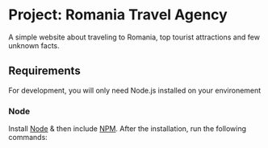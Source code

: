 <h1>Project: Romania Travel Agency</h1>
<p>A simple website about traveling to Romania, top tourist attractions and few unknown facts.</p>
<h2>Requirements</h2>
<p>For development, you will only need Node.js installed on your environement</p>
<h3>Node</h3>
<p>Install <a href="https://nodejs.org/en/">Node</a> &amp; then include <a href="https://www.npmjs.com/">NPM</a>. After the installation, run the following commands:
